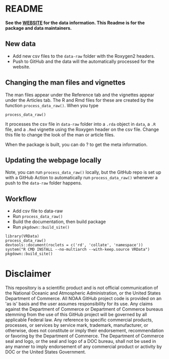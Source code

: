# README

**See the [WEBSITE](https://nwfsc-math-bio.github.io/VRData/) for the data information. This Readme is for the package and data maintainers.**

## New data

* Add new csv files to the `data-raw` folder with the Roxygen2 headers. 
* Push to GitHub and the data will the automatically processed for the website.

## Changing the man files and vignettes

The man files appear under the Reference tab and the vignettes appear under the Articles tab. The R and Rmd files for these are created by the function
 `process_data_raw()`. When you type
```
process_data_raw()
```
It processes the csv file in `data-raw` folder into a `.rda` object in `data`, a `.R` file, and a `.Rmd` vignette using the Roxygen header on the csv file. Change this file to change the look of the man or article files.

When the package is built, you can do ?<data-name> to get the meta information.

## Updating the webpage locally

Note, you can run `process_data_raw()` locally, but the GitHub repo is set up with a GitHub Action to automatically run `process_data_raw()` whenever a push to the `data-raw` folder happens. 

## Workflow

* Add csv file to data-raw
* Run `process_data_raw()`
* Build the documentation, then build package
* Run `pkgdown::build_site()`

```
library(VRData)
process_data_raw()
devtools::document(roclets = c('rd', 'collate', 'namespace'))
system("R CMD INSTALL --no-multiarch --with-keep.source VRData")
pkgdown::build_site()
```

# Disclaimer
 
This repository is a scientific product and is not official communication of the National Oceanic and Atmospheric Administration, or the United States Department of Commerce. All NOAA GitHub project code is provided on an 'as is' basis and the user assumes responsibility for its use. Any claims against the Department of Commerce or Department of Commerce bureaus stemming from the use of this GitHub project will be governed by all applicable Federal law. Any reference to specific commercial products, processes, or services by service mark, trademark, manufacturer, or otherwise, does not constitute or imply their endorsement, recommendation or favoring by the Department of Commerce. The Department of Commerce seal and logo, or the seal and logo of a DOC bureau, shall not be used in any manner to imply endorsement of any commercial product or activity by DOC or the United States Government.

